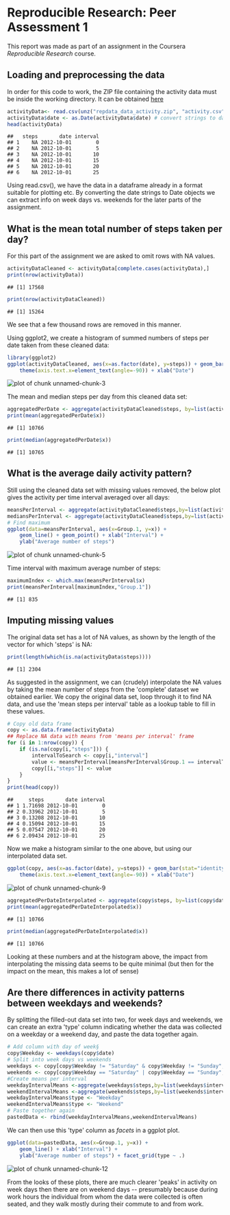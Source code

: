 Reproducible Research: Peer Assessment 1
========================================================

This report was made as part of an assignment in the Coursera *Reproducible Research* course.

## Loading and preprocessing the data
In order for this code to work, the ZIP file containing the activity data must be inside the working directory.
It can be obtained [here](https://d396qusza40orc.cloudfront.net/repdata%2Fdata%2Factivity.zip)


```r
activityData<- read.csv(unz("repdata_data_activity.zip", "activity.csv"))
activityData$date <- as.Date(activityData$date) # convert strings to date objects
head(activityData)
```

```
##   steps       date interval
## 1    NA 2012-10-01        0
## 2    NA 2012-10-01        5
## 3    NA 2012-10-01       10
## 4    NA 2012-10-01       15
## 5    NA 2012-10-01       20
## 6    NA 2012-10-01       25
```

Using read.csv(), we have the data in a dataframe already in a format suitable for plotting etc. By converting the date strings
to Date objects we can extract info on week days vs. weekends for the later parts of the assignment.

## What is the mean total number of steps taken per day?

For this part of the assignment we are asked to omit rows with NA values.

```r
activityDataCleaned <- activityData[complete.cases(activityData),]
print(nrow(activityData))
```

```
## [1] 17568
```

```r
print(nrow(activityDataCleaned))
```

```
## [1] 15264
```
We see that a few thousand rows are removed in this manner.

Using ggplot2, we create a histogram of summed numbers of steps per date taken from these cleaned data:



```r
library(ggplot2)
ggplot(activityDataCleaned, aes(x=as.factor(date), y=steps)) + geom_bar(stat="identity")  +
    theme(axis.text.x=element_text(angle=-90)) + xlab("Date")
```

![plot of chunk unnamed-chunk-3](figure/unnamed-chunk-3.png) 

The mean and median steps per day from this cleaned data set:

```r
aggregatedPerDate <- aggregate(activityDataCleaned$steps, by=list(activityDataCleaned$date), FUN=sum)
print(mean(aggregatedPerDate$x))
```

```
## [1] 10766
```

```r
print(median(aggregatedPerDate$x))
```

```
## [1] 10765
```

## What is the average daily activity pattern?

Still using the cleaned data set with missing values removed, the below plot gives the activity per time interval averaged over all days:


```r
meansPerInterval <- aggregate(activityDataCleaned$steps,by=list(activityDataCleaned$interval), FUN=mean)
mediansPerInterval <- aggregate(activityDataCleaned$steps,by=list(activityDataCleaned$interval), FUN=median)
# Find maximum
ggplot(data=meansPerInterval, aes(x=Group.1, y=x)) + 
    geom_line() + geom_point() + xlab("Interval") +
    ylab("Average number of steps")
```

![plot of chunk unnamed-chunk-5](figure/unnamed-chunk-5.png) 

Time interval with maximum average number of steps:

```r
maximumIndex <- which.max(meansPerInterval$x)
print(meansPerInterval[maximumIndex,"Group.1"])
```

```
## [1] 835
```

## Imputing missing values

The original data set has a lot of NA values, as shown by the length of the vector for which 'steps' is NA:

```r
print(length(which(is.na(activityData$steps))))
```

```
## [1] 2304
```


As suggested in the assignment, we can (crudely) interpolate the NA values by taking the mean number of steps from the 'complete' dataset we obtained earlier. We copy the original data set, loop through it to find NA data, and use the 'mean steps per interval' table as a lookup table to fill in these values.


```r
# Copy old data frame
copy <- as.data.frame(activityData)
## Replace NA data with means from 'means per interval' frame
for (i in 1:nrow(copy)) {
    if (is.na(copy[i,"steps"])) {
        intervalToSearch <- copy[i,"interval"]
        value <- meansPerInterval[meansPerInterval$Group.1 == intervalToSearch, "x"]
        copy[[i,"steps"]] <- value
    }        
}
print(head(copy))
```

```
##     steps       date interval
## 1 1.71698 2012-10-01        0
## 2 0.33962 2012-10-01        5
## 3 0.13208 2012-10-01       10
## 4 0.15094 2012-10-01       15
## 5 0.07547 2012-10-01       20
## 6 2.09434 2012-10-01       25
```

Now we make a histogram similar to the one above, but using our interpolated data set.

```r
ggplot(copy, aes(x=as.factor(date), y=steps)) + geom_bar(stat="identity")  +
    theme(axis.text.x=element_text(angle=-90)) + xlab("Date")
```

![plot of chunk unnamed-chunk-9](figure/unnamed-chunk-9.png) 


```r
aggregatedPerDateInterpolated <- aggregate(copy$steps, by=list(copy$date), FUN=sum)
print(mean(aggregatedPerDateInterpolated$x))
```

```
## [1] 10766
```

```r
print(median(aggregatedPerDateInterpolated$x))
```

```
## [1] 10766
```

Looking at these numbers and at the histogram above, the impact from interpolating the missing data seems to be quite minimal (but then for the impact on the mean, this makes a lot of sense)

## Are there differences in activity patterns between weekdays and weekends?

By splitting the filled-out data set into two, for week days and weekends, we can create an extra 'type' column indicating whether the data was collected on a weekday or a weekend day, and paste the data together again.


```r
# Add column with day of week§
copy$Weekday <- weekdays(copy$date)
# Split into week days vs weekends
weekdays <- copy[copy$Weekday != "Saturday" & copy$Weekday != "Sunday",]
weekends <- copy[copy$Weekday == "Saturday" | copy$Weekday == "Sunday",]
#Create means per interval
weekdayIntervalMeans <-aggregate(weekdays$steps,by=list(weekdays$interval), FUN=mean)
weekendIntervalMeans <-aggregate(weekends$steps,by=list(weekends$interval), FUN=mean)
weekdayIntervalMeans$type <- "Weekday"
weekendIntervalMeans$type <- "Weekend"
# Paste together again
pastedData <- rbind(weekdayIntervalMeans,weekendIntervalMeans)
```

We can then use this 'type' column as *facets* in a ggplot plot.


```r
ggplot(data=pastedData, aes(x=Group.1, y=x)) + 
    geom_line() + xlab("Interval") +
    ylab("Average number of steps") + facet_grid(type ~ .)
```

![plot of chunk unnamed-chunk-12](figure/unnamed-chunk-12.png) 

From the looks of these plots, there are much clearer 'peaks' in activity on week days then there are on weekend days -- presumably because during work hours the individual from whom the data were collected is often seated, and they walk mostly during their commute to and from work.

